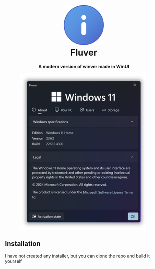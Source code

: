 <h1 align="center"><img src="https://github.com/Tech5G5G/Fluentver/blob/release-update/Assets/Square150x150Logo.scale-400.png?raw=true" height="128"><br>Fluver</h1>
<p align="center"><strong>A modern version of winver made in WinUI</strong></p>

<p align='center'>
  <img src='https://github.com/Tech5G5G/Fluentver/blob/release-update/Showcase.png?raw=true' height='500'>
</p>

## Installation
I have not created any installer, but you can clone the repo and build it yourself
